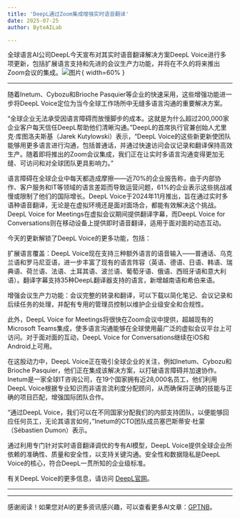 ```yaml
---
title: 'DeepL通过Zoom集成增强实时语音翻译'
date: 2025-07-25
author: ByteAILab

---
```


全球语言AI公司DeepL今天宣布对其实时语音翻译解决方案DeepL Voice进行多项更新，包括扩展语言支持和先进的会议生产力功能，并将在不久的将来推出Zoom会议的集成。![图片](https://ai-techpark.com/wp-content/uploads/DeepL-1.jpg){ width=60% }

---
随着Inetum、Cybozu和Brioche Pasquier等企业的快速采用，这些增强功能进一步将DeepL Voice定位为当今全球工作场所中无缝多语言沟通的重要解决方案。

“全球企业无法承受因语言障碍而放慢脚步的成本。这就是为什么超过200,000家企业客户每天信任DeepL帮助他们清晰沟通。”DeepL的首席执行官兼创始人尤里克·库图洛夫斯基（Jarek Kutylowski）表示，“DeepL Voice的这些新更新使团队能够用更多语言进行沟通，包括普通话，并通过快速访问会议记录和翻译保持高效生产。随着即将推出的Zoom会议集成，我们正在让实时多语言沟通变得更加无缝、可访问和对全球团队更具影响力。”

语言障碍在全球企业中每天都造成摩擦——近70%的企业报告称，由于内部协作、客户服务和IT等领域的语言差距而导致运营问题，61%的企业表示这些挑战减慢或限制了他们的国际增长。DeepL Voice于2024年11月推出，旨在通过实时多语种语音翻译，无论是在虚拟环境还是面对面场合，都能有效解决这个挑战。DeepL Voice for Meetings在虚拟会议期间提供翻译字幕，而DeepL Voice for Conversations则在移动设备上提供即时语音翻译，适用于面对面的动态互动。

今天的更新解锁了DeepL Voice的更多功能，包括：

扩展语言覆盖：DeepL Voice现在支持三种额外语言的语音输入——普通话、乌克兰语和罗马尼亚语，进一步丰富了现有的语言阵容（英语、德语、日语、韩语、瑞典语、荷兰语、法语、土耳其语、波兰语、葡萄牙语、俄语、西班牙语和意大利语）。翻译字幕支持35种DeepL翻译器支持的语言，新增越南语和希伯来语。

增强会议生产力功能：会议完整的转录和翻译，可以下载以简化笔记、会议记录和后续任务的处理，并配有专用的管理员控制以维护企业级安全和合规性。

此外，DeepL Voice for Meetings将很快在Zoom会议中提供，超越现有的Microsoft Teams集成，使多语言沟通能够在全球使用最广泛的虚拟会议平台上可访问。对于面对面的互动，DeepL Voice for Conversations继续在iOS和Android上可用。

在这股动力中，DeepL Voice正在吸引全球企业的关注，例如Inetum、Cybozu和Brioche Pasquier，他们正在集成该解决方案，以打破语言障碍并加速协作。Inetum是一家全球IT咨询公司，在19个国家拥有近28,000名员工，他们利用DeepL Voice根据专业知识而非语言流利度分配顾问，从而确保将正确的技能与正确的项目匹配，增强国际团队合作。

“通过DeepL Voice，我们可以在不同国家分配我们的内部支持团队，以便能够回应任何员工，无论其语言如何，”Inetum的CTO团队成员塞巴斯蒂安·杜蒙（Sébastien Dumon）表示。

通过利用专门针对实时语音翻译调优的专有AI模型，DeepL Voice提供全球企业所依赖的准确性、质量和安全性，以支持关键沟通。安全性和数据隐私是DeepL Voice的核心，符合DeepL一贯所知的企业级标准。

有关DeepL Voice的更多信息，请访问 [DeepL官网](https://www.deepl.com/products/voice)。

---
---
感谢阅读！如果您对AI的更多资讯感兴趣，可以查看更多AI文章：[GPTNB](https://gptnb.com)。